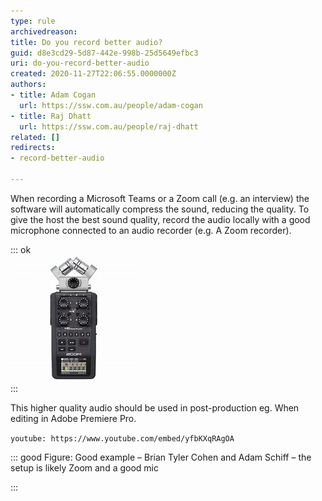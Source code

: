 ```yaml
---
type: rule
archivedreason: 
title: Do you record better audio?
guid: d8e3cd29-5d87-442e-998b-25d5649efbc3
uri: do-you-record-better-audio
created: 2020-11-27T22:06:55.0000000Z
authors:
- title: Adam Cogan
  url: https://ssw.com.au/people/adam-cogan
- title: Raj Dhatt
  url: https://ssw.com.au/people/raj-dhatt
related: []
redirects:
- record-better-audio

---
```


When recording a Microsoft Teams or a Zoom call (e.g. an interview) the software will automatically compress the sound, reducing the quality. To give the host the best sound quality, record the audio locally with a good microphone connected to an audio recorder (e.g. A Zoom recorder).

<!--endintro-->

::: ok  
![Figure: The H6 Pro Zoom Audio Recorder](h6-pro-zoom-audio-recorder.jpg)  
:::  

This higher quality audio should be used in post-production eg. When editing in Adobe Premiere Pro.


`youtube: https://www.youtube.com/embed/yfbKXqRAgOA`
 


::: good
Figure: Good example – Brian Tyler Cohen and Adam Schiff – the setup is likely Zoom and a good mic

:::
